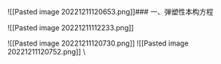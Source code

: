 ![[Pasted image 20221211120653.png]]### 一、弹塑性本构方程

![[Pasted image 20221211112233.png]]

![[Pasted image 20221211120730.png]]
![[Pasted image 20221211120752.png]]
\
